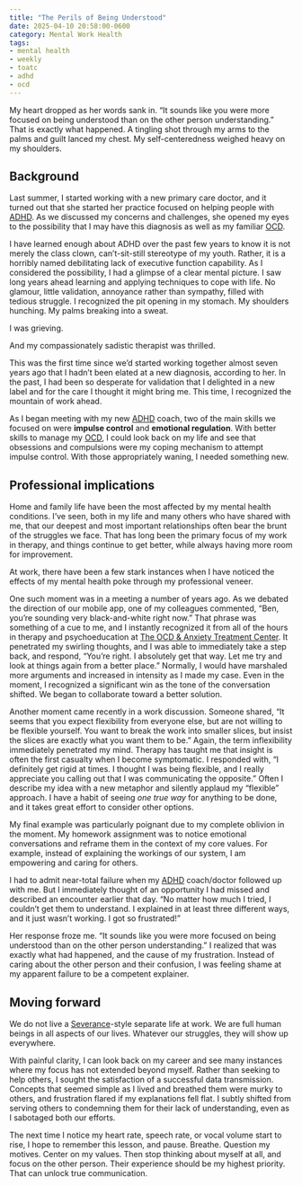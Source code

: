 ```yaml
---
title: "The Perils of Being Understood"
date: 2025-04-10 20:58:00-0600
category: Mental Work Health
tags:
- mental health
- weekly
- toatc
- adhd
- ocd
---
```


My heart dropped as her words sank in. “It sounds like you were more focused on being understood than on the other person understanding.” That is exactly what happened. A tingling shot through my arms to the palms and guilt lanced my chest. My self-centeredness weighed heavy on my shoulders.


## Background

Last summer, I started working with a new primary care doctor, and it turned out that she started her practice focused on helping people with [ADHD](https://bennorris.com/tags/adhd/). As we discussed my concerns and challenges, she opened my eyes to the possibility that I may have this diagnosis as well as my familiar [OCD](https://bennorris.com/tags/ocd/).

I have learned enough about ADHD over the past few years to know it is not merely the class clown, can’t-sit-still stereotype of my youth. Rather, it is a horribly named debilitating lack of executive function capability. As I considered the possibility, I had a glimpse of a clear mental picture. I saw long years ahead learning and applying techniques to cope with life. No glamour, little validation, annoyance rather than sympathy, filled with tedious struggle. I recognized the pit opening in my stomach. My shoulders hunching. My palms breaking into a sweat.

I was grieving.

And my compassionately sadistic therapist was thrilled.

This was the first time since we’d started working together almost seven years ago that I hadn’t been elated at a new diagnosis, according to her. In the past, I had been so desperate for validation that I delighted in a new label and for the care I thought it might bring me. This time, I recognized the mountain of work ahead.

As I began meeting with my new [ADHD](https://bennorris.com/tags/adhd/) coach, two of the main skills we focused on were **impulse control** and **emotional regulation**. With better skills to manage my [OCD](https://bennorris.com/tags/ocd/), I could look back on my life and see that obsessions and compulsions were my coping mechanism to attempt impulse control. With those appropriately waning, I needed something new.


## Professional implications

Home and family life have been the most affected by my mental health conditions. I’ve seen, both in my life and many others who have shared with me, that our deepest and most important relationships often bear the brunt of the struggles we face. That has long been the primary focus of my work in therapy, and things continue to get better, while always having more room for improvement.

At work, there have been a few stark instances when I have noticed the effects of my mental health poke through my professional veneer.

One such moment was in a meeting a number of years ago. As we debated the direction of our mobile app, one of my colleagues commented, “Ben, you’re sounding very black-and-white right now.” That phrase was something of a cue to me, and I instantly recognized it from all of the hours in therapy and psychoeducation at [The OCD & Anxiety Treatment Center](https://bennorris.com/tags/toatc/). It penetrated my swirling thoughts, and I was able to immediately take a step back, and respond, “You’re right. I absolutely get that way. Let me try and look at things again from a better place.” Normally, I would have marshaled more arguments and increased in intensity as I made my case. Even in the moment, I recognized a significant win as the tone of the conversation shifted. We began to collaborate toward a better solution.

Another moment came recently in a work discussion. Someone shared, “It seems that you expect flexibility from everyone else, but are not willing to be flexible yourself. You want to break the work into smaller slices, but insist the slices are exactly what you want them to be.” Again, the term inflexibility immediately penetrated my mind. Therapy has taught me that insight is often the first casualty when I become symptomatic. I responded with, “I definitely get rigid at times. I thought I was being flexible, and I really appreciate you calling out that I was communicating the opposite.” Often I describe my idea with a new metaphor and silently applaud my “flexible” approach. I have a habit of seeing _one true way_ for anything to be done, and it takes great effort to consider other options.

My final example was particularly poignant due to my complete oblivion in the moment. My homework assignment was to notice emotional conversations and reframe them in the context of my core values. For example, instead of explaining the workings of our system, I am empowering and caring for others.

I had to admit near-total failure when my [ADHD](https://bennorris.com/tags/adhd/) coach/doctor followed up with me. But I immediately thought of an opportunity I had missed and described an encounter earlier that day. “No matter how much I tried, I couldn’t get them to understand. I explained in at least three different ways, and it just wasn’t working. I got so frustrated!”

Her response froze me. “It sounds like you were more focused on being understood than on the other person understanding.” I realized that was exactly what had happened, and the cause of my frustration. Instead of caring about the other person and their confusion, I was feeling shame at my apparent failure to be a competent explainer.


## Moving forward

We do not live a [Severance](https://en.wikipedia.org/wiki/Severance_(TV_series))-style separate life at work. We are full human beings in all aspects of our lives. Whatever our struggles, they will show up everywhere.

With painful clarity, I can look back on my career and see many instances where my focus has not extended beyond myself. Rather than seeking to help others, I sought the satisfaction of a successful data transmission. Concepts that seemed simple as I lived and breathed them were murky to others, and frustration flared if my explanations fell flat. I subtly shifted from serving others to condemning them for their lack of understanding, even as I sabotaged both our efforts.

The next time I notice my heart rate, speech rate, or vocal volume start to rise, I hope to remember this lesson, and pause. Breathe. Question my motives. Center on my values. Then stop thinking about myself at all, and focus on the other person. Their experience should be my highest priority. That can unlock true communication.
